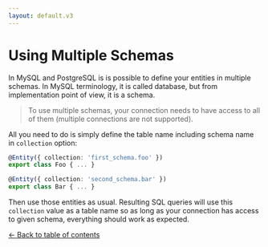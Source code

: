 ```yaml
---
layout: default.v3
---
```


# Using Multiple Schemas

In MySQL and PostgreSQL is is possible to define your entities in multiple schemas. In MySQL 
terminology, it is called database, but from implementation point of view, it is a schema. 

> To use multiple schemas, your connection needs to have access to all of them (multiple 
> connections are not supported).

All you need to do is simply define the table name including schema name in `collection` option:

```typescript
@Entity({ collection: 'first_schema.foo' })
export class Foo { ... }

@Entity({ collection: 'second_schema.bar' })
export class Bar { ... }
```

Then use those entities as usual. Resulting SQL queries will use this `collection` value as a 
table name so as long as your connection has access to given schema, everything should work 
as expected.

[&larr; Back to table of contents](index.md#table-of-contents)
